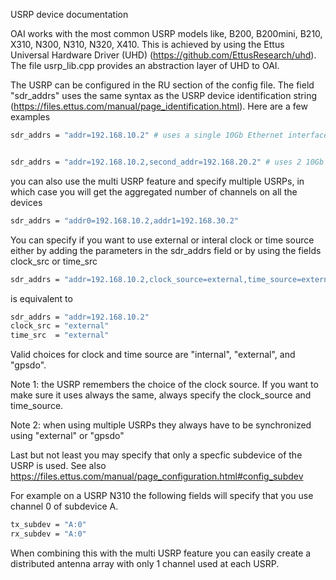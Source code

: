 USRP device documentation

OAI works with the most common USRP models like, B200, B200mini, B210, X310, N300, N310, N320, X410. This is achieved by using the Ettus Universal Hardware Driver (UHD) (https://github.com/EttusResearch/uhd). The file usrp_lib.cpp provides an abstraction layer of UHD to OAI.

The USRP can be configured in the RU section of the config file. The field "sdr_addrs" uses the same syntax as the USRP device identification string (https://files.ettus.com/manual/page_identification.html). Here are a few examples

```bash
sdr_addrs = "addr=192.168.10.2" # uses a single 10Gb Ethernet interface on an N3x0 or X3x0 or X4x0


sdr_addrs = "addr=192.168.10.2,second_addr=192.168.20.2" # uses 2 10Gb Ethernet interfaces on a N3x0 or X3x0 or X4x0 (requires that you flashed the FPGA wth the XG image)
```

you can also use the multi USRP feature and specify multiple USRPs, in which case you will get the aggregated number of channels on all the devices

```bash
sdr_addrs = "addr0=192.168.10.2,addr1=192.168.30.2"
```

You can specify if you want to use external or interal clock or time source either by adding the parameters in the sdr_addrs field or by using the fields clock_src or time_src

```bash
sdr_addrs = "addr=192.168.10.2,clock_source=external,time_source=external"
```

is equivalent to

```bash
sdr_addrs = "addr=192.168.10.2"
clock_src = "external"
time_src  = "external"
```

Valid choices for clock and time source are "internal", "external", and "gpsdo".

Note 1: the USRP remembers the choice of the clock source. If you want to make sure it uses always the same, always specify the clock_source and time_source.

Note 2: when using multiple USRPs they always have to be synchronized using "external" or "gpsdo"

Last but not least you may specify that only a specfic subdevice of the USRP is used. See also https://files.ettus.com/manual/page_configuration.html#config_subdev

For example on a USRP N310 the following fields will specify that you use channel 0 of subdevice A.

```bash
tx_subdev = "A:0"
rx_subdev = "A:0"
```

When combining this with the multi USRP feature you can easily create a distributed antenna array with only 1 channel used at each USRP.
